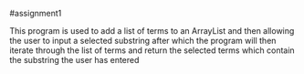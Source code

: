 #assignment1

This program is used to add a list of terms to an ArrayList and 
then allowing the user to input a selected substring after which
the program will then iterate through the list of terms and return
the selected terms which contain the substring the user has entered
